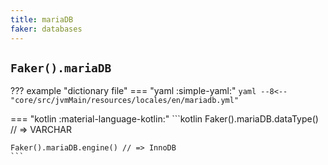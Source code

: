 ```yaml
---
title: mariaDB
faker: databases
---
```


## `Faker().mariaDB`

??? example "dictionary file"
    === "yaml :simple-yaml:"
        ```yaml
        --8<-- "core/src/jvmMain/resources/locales/en/mariadb.yml"
        ```

=== "kotlin :material-language-kotlin:"
    ```kotlin
    Faker().mariaDB.dataType() // => VARCHAR

    Faker().mariaDB.engine() // => InnoDB
    ```
